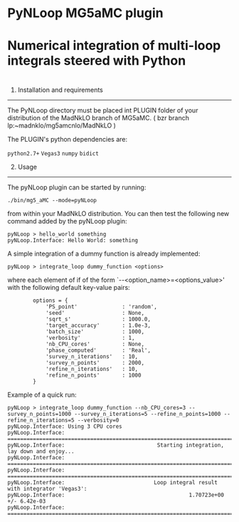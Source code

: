 #                                                                    
#                       PyNLoop MG5aMC plugin                        
#                                                                    
# Numerical integration of multi-loop integrals steered with Python  
#                                                                    


1. Installation and requirements
--------------------------------

 The PyNLoop directory must be placed int PLUGIN folder of your 
 distribution of the MadNkLO branch of MG5aMC.
 ( bzr branch lp:~madnklo/mg5amcnlo/MadNkLO )
 
 The PLUGIN's python dependencies are:

`python2.7+`
`Vegas3`
`numpy`
`bidict`


2. Usage
--------

 The pyNLoop plugin can be started by running:
   
   `./bin/mg5_aMC --mode=pyNLoop`

 from within your MadNkLO distribution. You can then test the following
 new command added by the pyNLoop plugin:

```
pyNLoop > hello_world something
pyNLoop.Interface: Hello World: something
```

 A simple integration of a dummy function is already implemented:

`pyNLoop > integrate_loop dummy_function <options>`

 where each element of <options> if of the form `--<option_name>=<options_value>' 
 with the following default key-value pairs:

```
        options = { 
            'PS_point'              : 'random',
            'seed'                  : None,
            'sqrt_s'                : 1000.0,
            'target_accuracy'       : 1.0e-3,
            'batch_size'            : 1000,
            'verbosity'             : 1,
            'nb_CPU_cores'          : None,
            'phase_computed'        : 'Real',
            'survey_n_iterations'   : 10,
            'survey_n_points'       : 2000,
            'refine_n_iterations'   : 10,
            'refine_n_points'       : 1000
        }
```

Example of a quick run:

```
pyNLoop > integrate_loop dummy_function --nb_CPU_cores=3 --survey_n_points=1000 --survey_n_iterations=5 --refine_n_points=1000 --refine_n_iterations=5 --verbosity=0
pyNLoop.Interface: Using 3 CPU cores
pyNLoop.Interface: ====================================================================================================
pyNLoop.Interface:                             Starting integration, lay down and enjoy...
pyNLoop.Interface: ====================================================================================================
pyNLoop.Interface: ====================================================================================================
pyNLoop.Interface:                            Loop integral result with integrator 'Vegas3':
pyNLoop.Interface:                                       1.70723e+00 +/- 6.42e-03
pyNLoop.Interface: ====================================================================================================
```
